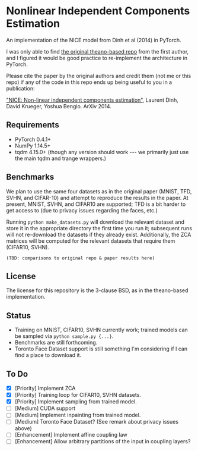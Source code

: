 Nonlinear Independent Components Estimation
===========================================

An implementation of the NICE model from Dinh et al (2014) in PyTorch.

I was only able to find [the original theano-based repo](https://github.com/laurent-dinh/nice) from the first author,
and I figured it would be good practice to re-implement the architecture in PyTorch.

Please cite the paper by the original authors and credit them (not me or this repo) if any of the code in this repo
ends up being useful to you in a publication:

["NICE: Non-linear independent components estimation"](http://arxiv.org/abs/1410.8516), Laurent Dinh, David Krueger, Yoshua Bengio. ArXiv 2014.


Requirements
------------
* PyTorch 0.4.1+
* NumPy 1.14.5+
* tqdm 4.15.0+ (though any version should work --- we primarily just use the main tqdm and trange wrappers.)


Benchmarks
----------
We plan to use the same four datasets as in the original paper (MNIST, TFD, SVHN, and CIFAR-10) and attempt to reproduce the results in the paper. At present, MNIST, SVHN, and CIFAR10 are supported; TFD is a bit harder to get access to (due to privacy issues regarding the faces, etc.)

Running `python make_datasets.py` will download the relevant dataset and store it in the appropriate directory the first time
you run it; subsequent runs will not re-download the datasets if they already exist. Additionally, the ZCA matrices will be
computed for the relevant datasets that require them (CIFAR10, SVHN).

`(TBD: comparisons to original repo & paper results here)`


License
-------
The license for this repository is the 3-clause BSD, as in the theano-based implementation.


Status
------
* Training on MNIST, CIFAR10, SVHN currently work; trained models can be sampled via `python sample.py {...}`.
* Benchmarks are still forthcoming.
* Toronto Face Dataset support is still something I'm considering if I can find a place to download it.

To Do
-----
+ [X] [Priority] Implement ZCA
+ [X] [Priority] Training loop for CIFAR10, SVHN datasets.
+ [X] [Priority] Implement sampling from trained model.
+ [ ] [Medium] CUDA support
+ [ ] [Medium] Implement inpainting from trained model.
+ [ ] [Medium] Toronto Face Dataset? (See remark about privacy issues above)
+ [ ] [Enhancement] Implement affine coupling law
+ [ ] [Enhancement] Allow arbitrary partitions of the input in coupling layers?
